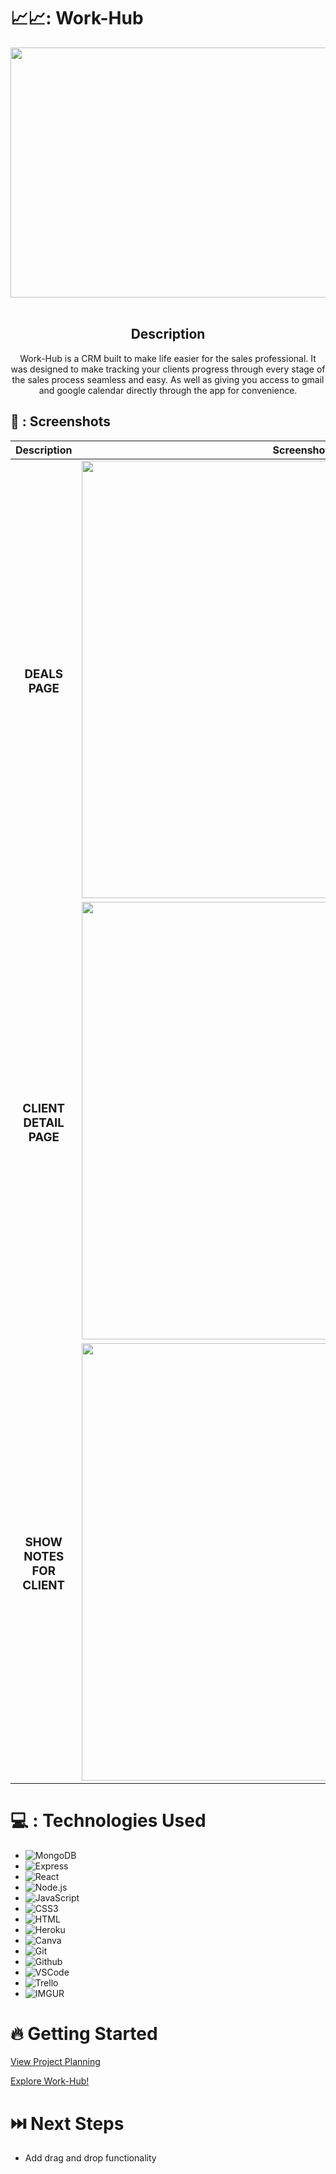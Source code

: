 # 📈📈: Work-Hub

<div id="header" align="center">

  <img src="https://i.imgur.com/hbc8zWB.png" width="800" height="400">

</div><br>

<div id="description" align="center">

## Description

Work-Hub is a CRM built to make life easier for the sales professional. It was designed to make tracking your clients progress through every stage of the sales process seamless and easy. As well as giving you access to gmail and google calendar directly through the app for convenience.

</div>

## 📸 : Screenshots 

  |   Description | Screenshot | 
  |:-------------:| -----------|
| <h3>DEALS PAGE</h3> | <img src="https://i.imgur.com/k3vPY6O.png" width="700"> |
| <h3 align="center">CLIENT DETAIL PAGE</h3> | <img src="https://i.imgur.com/yqzuQ22.png" width="700"/> |
| <h3 align="center">SHOW NOTES FOR CLIENT</h3> | <img src="https://i.imgur.com/ymANWZr.png" width="700"/> |

# 💻 : Technologies Used

- ![MongoDB](https://img.shields.io/badge/MongoDB-4EA94B?style=for-the-badge&logo=mongodb&logoColor=white)
- ![Express](https://img.shields.io/badge/Express%20js-000000?style=for-the-badge&logo=express&logoColor=white)
- ![React](https://img.shields.io/badge/React-20232A?style=for-the-badge&logo=react&logoColor=61DAFB)
- ![Node.js](https://img.shields.io/badge/Node%20js-339933?style=for-the-badge&logo=nodedotjs&logoColor=white)
- ![JavaScript](https://img.shields.io/badge/JavaScript-323330?style=for-the-badge&logo=javascript&logoColor=F7DF1E)
- ![CSS3](https://img.shields.io/badge/CSS-239120?&style=for-the-badge&logo=css3&logoColor=white)
- ![HTML](https://img.shields.io/badge/HTML-239120?style=for-the-badge&logo=html5&logoColor=white)
- ![Heroku](https://img.shields.io/badge/Heroku-430098?style=for-the-badge&logo=heroku&logoColor=white)
- ![Canva](https://img.shields.io/badge/Canva-%2300C4CC.svg?&style=for-the-badge&logo=Canva&logoColor=white)
- ![Git](https://img.shields.io/badge/GIT-E44C30?style=for-the-badge&logo=git&logoColor=white)
- ![Github](https://img.shields.io/badge/GitHub-100000?style=for-the-badge&logo=github&logoColor=white)
- ![VSCode](https://img.shields.io/badge/VSCode-0078D4?style=for-the-badge&logo=visual%20studio%20code&logoColor=white)
- ![Trello](https://img.shields.io/badge/Trello-0052CC?style=for-the-badge&logo=trello&logoColor=white)
- ![IMGUR](https://img.shields.io/badge/-Imgur-blue?style=for-the-badge&logo=imgur&logoColor=1BB76E)



# 🔥 Getting Started

[View Project Planning](https://trello.com/b/FZgh2LZw/workhub)

[Explore Work-Hub!](https://work-hub-019ec38d85d1.herokuapp.com/)

# ⏭️ Next Steps

- Add drag and drop functionality